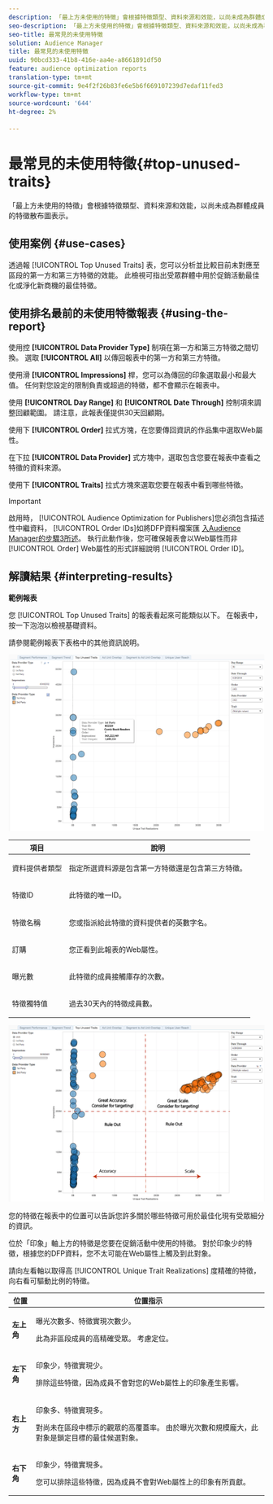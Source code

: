 ```yaml
---
description: 「最上方未使用的特徵」會根據特徵類型、資料來源和效能，以尚未成為群體成員的特徵散布圖表示。
seo-description: 「最上方未使用的特徵」會根據特徵類型、資料來源和效能，以尚未成為群體成員的特徵散布圖表示。
seo-title: 最常見的未使用特徵
solution: Audience Manager
title: 最常見的未使用特徵
uuid: 90bcd333-41b8-416e-aa4e-a8661891df50
feature: audience optimization reports
translation-type: tm+mt
source-git-commit: 9e4f2f26b83fe6e5b6f669107239d7edaf11fed3
workflow-type: tm+mt
source-wordcount: '644'
ht-degree: 2%

---
```



# 最常見的未使用特徵{#top-unused-traits}

「最上方未使用的特徵」會根據特徵類型、資料來源和效能，以尚未成為群體成員的特徵散布圖表示。

## 使用案例 {#use-cases}

透過報 [!UICONTROL Top Unused Traits] 表，您可以分析並比較目前未對應至區段的第一方和第三方特徵的效能。 此檢視可指出受眾群體中用於促銷活動最佳化或淨化新商機的最佳特徵。

## 使用排名最前的未使用特徵報表 {#using-the-report}

使用控 **[!UICONTROL Data Provider Type]** 制項在第一方和第三方特徵之間切換。 選取 **[!UICONTROL All]** 以傳回報表中的第一方和第三方特徵。

使用滑 **[!UICONTROL Impressions]** 桿，您可以為傳回的印象選取最小和最大值。 任何對您設定的限制負責或超過的特徵，都不會顯示在報表中。

使用 **[!UICONTROL Day Range]** 和 **[!UICONTROL Date Through]** 控制項來調整回顧範圍。 請注意，此報表僅提供30天回顧期。

使用下 **[!UICONTROL Order]** 拉式方塊，在您要傳回資訊的作品集中選取Web屬性。

在下拉 **[!UICONTROL Data Provider]** 式方塊中，選取包含您要在報表中查看之特徵的資料來源。

使用下 **[!UICONTROL Traits]** 拉式方塊來選取您要在報表中看到哪些特徵。

>[!IMPORTANT]
>
>啟用時， [!UICONTROL Audience Optimization for Publishers]您必須包含描述性中繼資料， [!UICONTROL Order IDs]如將DFP資料檔案匯 [入Audience Manager的步驟3所述](../../../reporting/audience-optimization-reports/aor-publishers/import-dfp.md)。 執行此動作後，您可確保報表會以Web屬性而非 [!UICONTROL Order] Web屬性的形式詳細說明 [!UICONTROL Order ID]。

## 解讀結果 {#interpreting-results}

**範例報表**

您 [!UICONTROL Top Unused Traits] 的報表看起來可能類似以下。 在報表中，按一下泡泡以檢視基礎資料。

請參閱範例報表下表格中的其他資訊說明。

![](assets/publisher_unused_traits.png)

<table id="table_AFE2540583C34835B04584693ADFD26A"> 
 <thead> 
  <tr> 
   <th colname="col1" class="entry"> 項目 </th> 
   <th colname="col2" class="entry"> 說明 </th> 
  </tr>
 </thead>
 <tbody> 
  <tr> 
   <td colname="col1"> <p><span class="wintitle"> 資料提供者類型</span> </p> </td> 
   <td colname="col2"> <p>指定所選資料源是包含第一方特徵還是包含第三方特徵。 </p> </td> 
  </tr> 
  <tr> 
   <td colname="col1"> <p><span class="wintitle"> 特徵ID</span> </p> </td> 
   <td colname="col2"> <p>此特徵的唯一ID。 </p> </td> 
  </tr> 
  <tr> 
   <td colname="col1"> <p><span class="wintitle"> 特徵名稱</span> </p> </td> 
   <td colname="col2"> <p>您或指派給此特徵的資料提供者的英數字名。 </p> </td> 
  </tr> 
  <tr> 
   <td colname="col1"> <p><span class="wintitle"> 訂購</span> </p> </td> 
   <td colname="col2"> <p>您正看到此報表的Web屬性。 </p> </td> 
  </tr> 
  <tr> 
   <td colname="col1"> <p><span class="wintitle"> 曝光數</span> </p> </td> 
   <td colname="col2"> <p>此特徵的成員接觸庫存的次數。 </p> </td> 
  </tr> 
  <tr> 
   <td colname="col1"> <p><span class="wintitle"> 特徵獨特值</span> </p> </td> 
   <td colname="col2"> <p>過去30天內的特徵成員數。 </p> </td> 
  </tr> 
 </tbody> 
</table>

![](assets/publisher_unused_traits_final.png)

您的特徵在報表中的位置可以告訴您許多關於哪些特徵可用於最佳化現有受眾細分的資訊。

位於「印象」軸上方的特徵是您要在促銷活動中使用的特徵。 對於印象少的特徵，根據您的DFP資料，您不太可能在Web屬性上觸及到此對象。

請向左看軸以取得高 [!UICONTROL Unique Trait Realizations] 度精確的特徵，向右看可驅動比例的特徵。

<table id="table_A29253B30DFA4CD7B3B7C320DE0BDEA4"> 
 <thead> 
  <tr> 
   <th colname="col1" class="entry"> 位置 </th> 
   <th colname="col2" class="entry"> 位置指示 </th> 
  </tr> 
 </thead>
 <tbody> 
  <tr> 
   <td colname="col1"> <p> <b>左上角</b> </p> </td> 
   <td colname="col2"> <p>曝光次數多、特徵實現次數少。 </p> <p>此為非區段成員的高精確受眾。 考慮定位。 </p> </td> 
  </tr> 
  <tr> 
   <td colname="col1"> <p> <b>左下角</b> </p> </td> 
   <td colname="col2"> <p>印象少，特徵實現少。 </p> <p> 排除這些特徵，因為成員不會對您的Web屬性上的印象產生影響。 </p> </td> 
  </tr> 
  <tr> 
   <td colname="col1"> <p> <b>右上方</b> </p> </td> 
   <td colname="col2"> <p>印象多、特徵實現多。 </p> <p>對尚未在區段中標示的觀眾的高覆蓋率。 由於曝光次數和規模龐大，此對象是鎖定目標的最佳候選對象。 </p> </td> 
  </tr> 
  <tr> 
   <td colname="col1"> <p> <b>右下角</b> </p> </td> 
   <td colname="col2"> <p>印象少，特徵實現多。 </p> <p> 您可以排除這些特徵，因為成員不會對Web屬性上的印象有所貢獻。 </p> </td> 
  </tr> 
 </tbody> 
</table>
